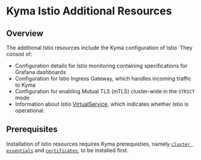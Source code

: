 # Kyma Istio Additional Resources

## Overview

The additional Istio resources include the Kyma configuration of Istio. They consist of:


- Configuration details for Istio monitoring containing specifications for Grafana dashboards
- Configuration for Istio Ingress Gateway, which handles incoming traffic to Kyma
- Configuration for enabling Mutual TLS (mTLS) cluster-wide in the `STRICT` mode
- Information about Istio [VirtualService](https://istio.io/docs/reference/config/networking/virtual-service/), which indicates whether Istio is operational.

## Prerequisites

Installation of Istio resources requires Kyma prerequisties, namely [`cluster essentials`](../cluster-essentials) and [`certificates`](../certificates), to be installed first.

